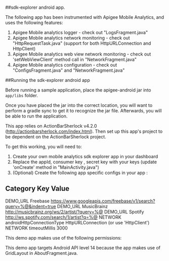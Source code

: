 ##sdk-explorer android app.

The following app has been instrumented with Apigee Mobile Analytics, and uses the following features:

1. Apigee Mobile analytics logger - check out "LogsFragment.java"
2. Apigee Mobile analytics network monitoring - check out "HttpRequestTask.java" (support for both HttpURLConnection and HttpClient)
3. Apigee Mobile analytics web view network monitoring - check out 'setWebViewClient' method call in "NetworkFragment.java"
4. Apigee Mobile analytics configuration - check out "ConfigsFragment.java" and "NetworkFragment.java"


##Running the sdk-explorer android app

Before running a sample application, place the apigee-android jar into `app/libs` folder.  

Once you have placed the jar into the correct location, you will want to perform a gradle sync to get it to recognize the jar file.  Afterwards, you will be able to run the application.

This app relies on ActionBarSherlock v4.2.0 (http://actionbarsherlock.com/index.html).
Then set up this app's project to be dependent on the ActionBarSherlock project.

To get this working, you will need to:
1. Create your own mobile analytics sdk explorer app in your dashboard
2. Replace the appId, consumer key , secret key with your keys (update 'onCreate' method in "MainActivity.java")
3. (Optional) Create the following app specific configs in your app :

Category		Key							Value
-----------------------------------------------------------------------------------------------
DEMO_URL		Freebase					https://www.googleapis.com/freebase/v1/search?query=%@&indent=true
DEMO_URL		MusicBrainz					http://musicbrainz.org/ws/2/artist/?query=%@
DEMO_URL		Spotify						http://ws.spotify.com/search/1/artist?q=%@
NETWORK			androidHttpConnectionType	HttpURLConnection (or use 'HttpClient')
NETWORK			timeoutMillis				3000


This demo app makes use of the following permissions:
    <uses-permission android:name="android.permission.INTERNET"/>
	<uses-permission android:name="android.permission.READ_PHONE_STATE"/> 
	<uses-permission android:name="android.permission.ACCESS_NETWORK_STATE" /> 
	<uses-permission android:name="android.permission.ACCESS_FINE_LOCATION" />  
	<uses-permission android:name="android.permission.ACCESS_COURSE_LOCATION" />


This demo app targets Android API level 14 because the app makes use of
GridLayout in AboutFragment.java.
